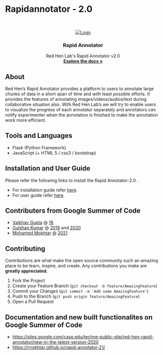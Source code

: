 # Rapidannotator - 2.0
<br />
<p align="center">
  <a href="https://sites.google.com/case.edu/techne-public-site/red-hen-rapid-annotator">
    <img src="https://user-images.githubusercontent.com/39674365/129477873-8c9b2191-8261-4ef9-a67f-94e5b57169bd.png" alt="Logo" >
  </a>

  <h3 align="center">Rapid Annotator</h3>
  <p align="center">
    Red Hen Lab's Rapid Annotator v2.0
    <br />
    <a href="./docs"><strong>Explore the docs »</strong></a>
    <br />
  </p>
</p>


## About
Red Hen’s Rapid Annotator provides a platform to users to annotate large chunks of data in a short span of time and with least possible efforts. It provides the features of annotating images/videos/audios/text during collaborative situation also. With Red Hen Lab’s we will try to enable users to visualize the progress of each annotator separately and annotators can notify experimenter when the annotation is finished to make the annotation work more efficient.


## Tools and Languages
* Flask (Python Framework)
* JavaScript (+ HTML 5 / css3 / bootstrap) 
  

## Installation and User Guide
Please refer the following links to install the Rapid Annotator-2.0 .
* For installation guide refer [here](https://github.com/RedHenLab/RapidAnnotator-2.0/blob/master/docs/installation_guide.md).
* For user guide refer [here](https://github.com/RedHenLab/RapidAnnotator-2.0/blob/master/docs/user_guide.md).

## Contributers from Google Summer of Code
- [Vaibhav Gupta](https://github.com/damnOblivious) @ [18]()
- [Gulshan Kumar](https://github.com/gulshan-mittal) @ [2019](https://gulshan-mittal.github.io/GSoC19-Blog/) and [2020](https://gulshan-mittal.github.io/GSoC20-Blog/)
- [Mohamed Mokhtar](https://github.com/rrrokhtar) @ [2021](https://rrrokhtar.hashnode.dev/series/gsoc-21-redhenlab)

## Contributing

Contributions are what make the open source community such an amazing place to be learn, inspire, and create. Any contributions you make are **greatly appreciated**.

1. Fork the Project
2. Create your Feature Branch (`git checkout -b feature/AmazingFeature`)
3. Commit your Changes (`git commit -m 'Add some AmazingFeature'`)
4. Push to the Branch (`git push origin feature/AmazingFeature`)
5. Open a Pull Request


## Documentation and new built functionalites on Google Summer of Code
* https://sites.google.com/case.edu/techne-public-site/red-hen-rapid-annotator/new-in-the-latest-version-2020
* https://rrrokhtar.github.io/rapid-annotator-21/
